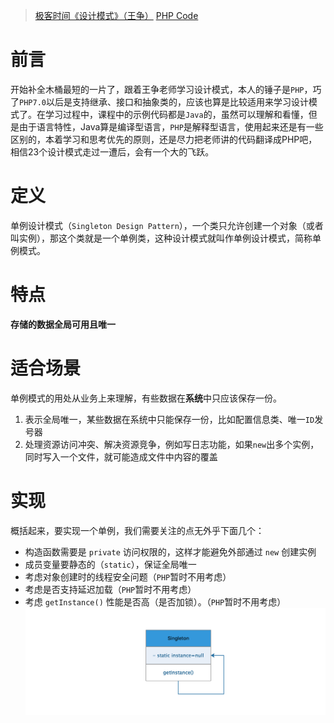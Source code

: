 
> [极客时间《设计模式》（王争）](http://gk.link/a/10wFB)
> [PHP Code](https://gitee.com/alexwalt/learn-design-pattern-php/tree/master/singleton)

# 前言
开始补全木桶最短的一片了，跟着王争老师学习设计模式，本人的锤子是`PHP`，巧了`PHP7.0`以后是支持继承、接口和抽象类的，应该也算是比较适用来学习设计模式了。在学习过程中，课程中的示例代码都是`Java`的，虽然可以理解和看懂，但是由于语言特性，Java算是编译型语言，`PHP`是解释型语言，使用起来还是有一些区别的，本着学习和思考优先的原则，还是尽力把老师讲的代码翻译成PHP吧，相信23个设计模式走过一遭后，会有一个大的飞跃。
# 定义
单例设计模式（`Singleton Design Pattern`），一个类只允许创建一个对象（或者叫实例），那这个类就是一个单例类，这种设计模式就叫作单例设计模式，简称单例模式。

# 特点
**存储的数据全局可用且唯一**


# 适合场景
单例模式的用处从业务上来理解，有些数据在**系统**中只应该保存一份。
1. 表示全局唯一，某些数据在系统中只能保存一份，比如配置信息类、唯一`ID`发号器
2. 处理资源访问冲突、解决资源竞争，例如写日志功能，如果`new`出多个实例，同时写入一个文件，就可能造成文件中内容的覆盖


# 实现
概括起来，要实现一个单例，我们需要关注的点无外乎下面几个：
- 构造函数需要是 `private` 访问权限的，这样才能避免外部通过 `new` 创建实例
- 成员变量要静态的（`static`），保证全局唯一
- 考虑对象创建时的线程安全问题（`PHP`暂时不用考虑）
- 考虑是否支持延迟加载（`PHP`暂时不用考虑）
- 考虑 `getInstance()` 性能是否高（是否加锁）。（`PHP`暂时不用考虑）
![类图](./20210901.png)